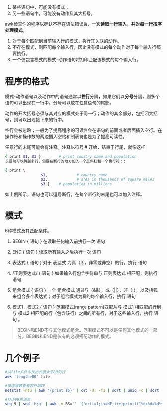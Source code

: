 1. 某些语句中，可能没有模式；
2. 另一些语句中，可能没有动作及其大括号。

awk检查你的程序以确认不存在语法错误后，**一次读取一行输入，并对每一行按序处理模式**。

1. 对于每个匹配到当前输入行的模式，执行其关联的动作。
2. 不存在模式，则匹配每个输入行，因此没有模式的每个动作对于每个输入行都要执行。
3. 一个仅包含模式的模式-动作语句将打印匹配该模式的每个输入行。

# 程序的格式

模式-动作语句以及动作中的语句通常以**换行**分隔，如果它们以**分号**分隔，则多个语句可以出现在一行中。分号可以放在任意语句的尾部。

动作的开大括号必须与其对应的模式处于同一行；动作的其余部分，包括闭大括号，则可以出现接下来的行中。

空行会被忽略；一般为了提高程序的可读性会在语句的前面或者后面插入空行。在操作符和操作数的两边插入空格和制表符也是为了提高可读性。

任意行的末尾可能会有注释。注释以符号 # 开始，结束于行尾，就像这样
```bash
{ print $1, $3 }        # print country name and population
长语句可以跨越多行，但要在断行的地方加入一个反斜杠和一个换行符：:

{ print \
                $1,             # country name
                $2,             # area in thousands of square miles
                $3 }    # population in millions
```

如上例所示，语句也可以逗号断行，在每个断行的末尾也可以加入注释。


# 模式
6种模式及其匹配条件。

1. BEGIN { 语句 }
在读取任何输入前执行一次 语句

2. END { 语句 }
读取所有输入之后执行一次 语句

3. 表达式 { 语句 }
对于 表达式 为真（即，非零或非空）的行，执行 语句

4. /正则表达式/ { 语句 }
如果输入行包含字符串与 正则表达式 相匹配，则执行 语句

5. 组合模式 { 语句 }
一个 组合模式 通过与（&&），或（||），非（|），以及括弧来组合多个表达式；对于组合模式为真的每个输入行，执行 语句

6. 模式1，模式2 { 语句 }
范围模式(range pattern)匹配从与 模式1 相匹配的行到与 模式2 相匹配的行（包含该行）之间的所有行，对于这些输入行，执行 语句 。

> BEGIN和END不与其他模式组合。范围模式不可以是任何其他模式的一部分。BEGIN和END是仅有的必须搭配动作的模式。

# 几个例子
```bash
#从file文件中找出长度大于80的行
awk 'length>80' file

#按连接数查看客户端IP
netstat -ntu | awk '{print $5}' | cut -d: -f1 | sort | uniq -c | sort -nr

#打印99乘法表
seq 9 | sed 'H;g' | awk -v RS='' '{for(i=1;i<=NF;i++)printf("%dx%d=%d%s", i, NR, i*NR, i==NR?"\n":"\t")}'
```
